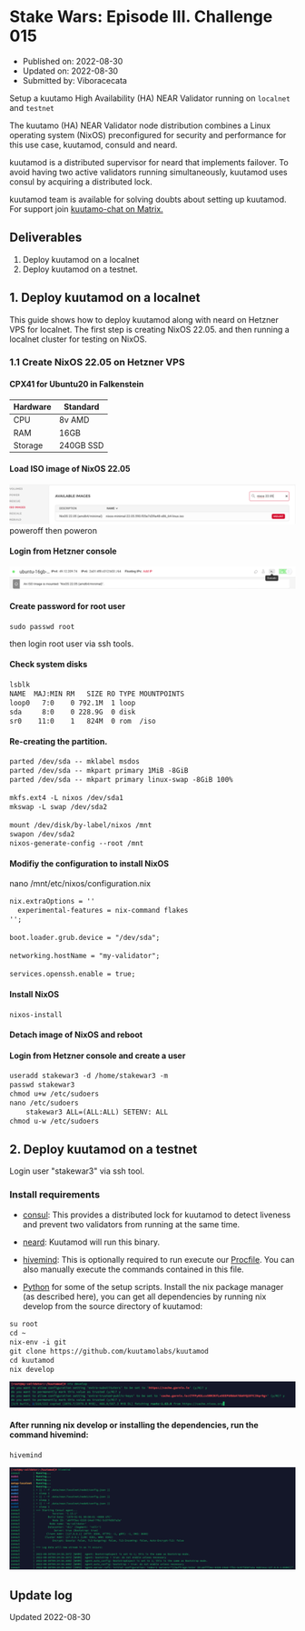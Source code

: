 # Stake Wars: Episode III. Challenge 015
* Published on: 2022-08-30
* Updated on: 2022-08-30
* Submitted by: Viboracecata

Setup a kuutamo High Availability (HA) NEAR Validator running on `localnet` and `testnet`

The kuutamo (HA) NEAR Validator node distribution combines a Linux operating system (NixOS) preconfigured for security and performance for this use case, kuutamod, consuld and neard.

kuutamod is a distributed supervisor for neard that implements failover. To avoid having two active validators running simultaneously, kuutamod uses consul by acquiring a distributed lock.

kuutamod team is available for solving doubts about setting up kuutamod.
For support join [kuutamo-chat on Matrix.](https://matrix.to/#/#kuutamo-chat:kuutamo.chat) 

## Deliverables

1. Deploy kuutamod on a localnet
2. Deploy kuutamod on a testnet. 

## 1. Deploy kuutamod on a localnet
This guide shows how to deploy kuutamod along with neard on Hetzner VPS for localnet. The first step is creating NixOS 22.05. and then running a localnet cluster for testing on NixOS.

### 1.1 Create NixOS 22.05 on Hetzner VPS
#### CPX41 for Ubuntu20 in Falkenstein 
| Hardware       |        Standard                            |
| -------------- | ------------------------------------       |
| CPU            | 8v AMD                                     |
| RAM            | 16GB                                       |
| Storage        | 240GB SSD                                  |

#### Load ISO image of NixOS 22.05
![img](./images/Challenge015-1.png)
poweroff then poweron

#### Login from Hetzner console 
![img](./images/Challenge015-2.png)
#### Create password for root user
```
sudo passwd root
```
then login root user via ssh tools.

#### Check system disks
```
lsblk
NAME  MAJ:MIN RM   SIZE RO TYPE MOUNTPOINTS
loop0   7:0    0 792.1M  1 loop 
sda     8:0    0 228.9G  0 disk 
sr0    11:0    1   824M  0 rom  /iso
```
#### Re-creating the partition.
```
parted /dev/sda -- mklabel msdos
parted /dev/sda -- mkpart primary 1MiB -8GiB
parted /dev/sda -- mkpart primary linux-swap -8GiB 100%

mkfs.ext4 -L nixos /dev/sda1
mkswap -L swap /dev/sda2

mount /dev/disk/by-label/nixos /mnt
swapon /dev/sda2
nixos-generate-config --root /mnt
```
#### Modifiy the configuration to install NixOS
nano /mnt/etc/nixos/configuration.nix
```
nix.extraOptions = ''
  experimental-features = nix-command flakes
'';

boot.loader.grub.device = "/dev/sda";

networking.hostName = "my-validator";

services.openssh.enable = true;
```
#### Install NixOS
```
nixos-install 
```
#### Detach image of NixOS and reboot

#### Login from Hetzner console and create a user
```
useradd stakewar3 -d /home/stakewar3 -m
passwd stakewar3
chmod u+w /etc/sudoers
nano /etc/sudoers
    stakewar3 ALL=(ALL:ALL) SETENV: ALL
chmod u-w /etc/sudoers
```

## 2. Deploy kuutamod on a testnet
Login user "stakewar3" via ssh tool.
### Install requirements 
- [consul](https://www.consul.io/): This provides a distributed lock for
  kuutamod to detect liveness and prevent two validators from running at the
  same time.

- [neard](https://github.com/near/nearcore/releases/latest): Kuutamod will run this binary.

- [hivemind](https://github.com/DarthSim/hivemind): This is optionally required
  to run execute our [Procfile](../Procfile). You can also manually execute the
  commands contained in this file.

- [Python](https://www.python.org/) for some of the setup scripts.
Install the nix package manager (as described here), you can get all dependencies by running nix develop from the source directory of kuutamod:
```
su root
cd ~
nix-env -i git
git clone https://github.com/kuutamolabs/kuutamod
cd kuutamod
nix develop
```
![img](./images/Challenge015-3.png)

#### After running nix develop or installing the dependencies, run the command hivemind:
```
hivemind
```
![img](./images/Challenge015-4.png)

## Update log

Updated 2022-08-30
